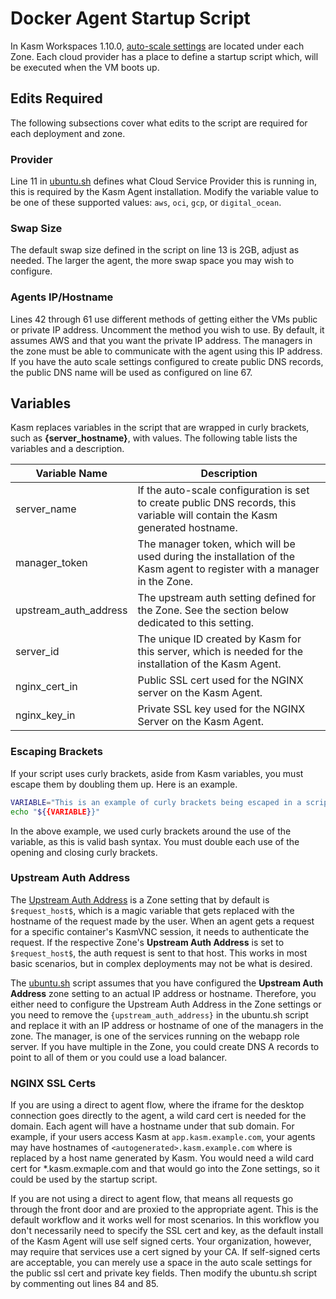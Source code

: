 # Docker Agent Startup Script
In Kasm Workspaces 1.10.0, [auto-scale settings](https://www.kasmweb.com/docs/1.10.0/guide/zones/aws_autoscaling.html#aws-settings) are located under each Zone. Each cloud provider has a place to define a startup script which, will be executed when the VM boots up. 

## Edits Required
The following subsections cover what edits to the script are required for each deployment and zone.

### Provider
Line 11 in [ubuntu.sh](./ubuntu.sh) defines what Cloud Service Provider this is running in, this is required by the Kasm Agent installation. Modify the variable value to be one of these supported values: `aws`, `oci`, `gcp`, or `digital_ocean`. 

### Swap Size
The default swap size defined in the script on line 13 is 2GB, adjust as needed. The larger the agent, the more swap space you may wish to configure.

### Agents IP/Hostname
Lines 42 through 61 use different methods of getting either the VMs public or private IP address. Uncomment the method you wish to use. By default, it assumes AWS and that you want the private IP address. The managers in the zone must be able to communicate with the agent using this IP address. If you have the auto scale settings configured to create public DNS records, the public DNS name will be used as configured on line 67.

## Variables

Kasm replaces variables in the script that are wrapped in curly brackets, such as **{server_hostname}**, with values. The following table lists the variables and a description.

| Variable Name      | Description                              |
| ------------------ | ---------------------------------------- |
| server_name      | If the auto-scale configuration is set to create public DNS records, this variable will contain the Kasm generated hostname. |
| manager_token   | The manager token, which will be used during the installation of the Kasm agent to register with a manager in the Zone. |
| upstream_auth_address | The upstream auth setting defined for the Zone. See the section below dedicated to this setting. |
| server_id | The unique ID created by Kasm for this server, which is needed for the installation of the Kasm Agent. |
| nginx_cert_in | Public SSL cert used for the NGINX server on the Kasm Agent. |
| nginx_key_in | Private SSL key used for the NGINX Server on the Kasm Agent.  |

### Escaping Brackets
If your script uses curly brackets, aside from Kasm variables, you must escape them by doubling them up. Here is an example.

```bash
VARIABLE="This is an example of curly brackets being escaped in a script."
echo "${{VARIABLE}}"
```

In the above example, we used curly brackets around the use of the variable, as this is valid bash syntax. You must double each use of the opening and closing curly brackets.

### Upstream Auth Address
The [Upstream Auth Address](https://www.kasmweb.com/docs/1.10.0/guide/zones/deployment_zones.html#configuring-deployment-zones) is a Zone setting that by default is `$request_host$`, which is a magic variable that gets replaced with the hostname of the request made by the user. When an agent gets a request for a specific container's KasmVNC session, it needs to authenticate the request. If the respective Zone's **Upstream Auth Address** is set to `$request_host$`, the auth request is sent to that host. This works in most basic scenarios, but in complex deployments may not be what is desired.

The [ubuntu.sh](./ubuntu.sh) script assumes that you have configured the **Upstream Auth Address** zone setting to an actual IP address or hostname. Therefore, you either need to configure the Upstream Auth Address in the Zone settings or you need to remove the `{upstream_auth_address}` in the ubuntu.sh script and replace it with an IP address or hostname of one of the managers in the zone. The manager, is one of the services running on the webapp role server. If you have multiple in the Zone, you could create DNS A records to point to all of them or you could use a load balancer.

### NGINX SSL Certs
If you are using a direct to agent flow, where the iframe for the desktop connection goes directly to the agent, a wild card cert is needed for the domain. Each agent will have a hostname under that sub domain. For example, if your users access Kasm at `app.kasm.example.com`, your agents may have hostnames of `<autogenerated>.kasm.example.com` where <autogenerated> is replaced by a host name generated by Kasm. You would need a wild card cert for *.kasm.exmaple.com and that would go into the Zone settings, so it could be used by the startup script.

If you are not using a direct to agent flow, that means all requests go through the front door and are proxied to the appropriate agent. This is the default workflow and it works well for most scenarios. In this workflow you don't necessarily need to specify the SSL cert and key, as the default install of the Kasm Agent will use self signed certs. Your organization, however, may require that services use a cert signed by your CA. If self-signed certs are acceptable, you can merely use a space in the auto scale settings for the public ssl cert and private key fields. Then modify the ubuntu.sh script by commenting out lines 84 and 85.
